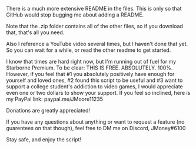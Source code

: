 There is a much more extensive README in the files. This is only so that GitHub would stop bugging me about adding a README.

Note that the .zip folder contains all of the other files, so if you download that, that's all you need.

Also I reference a YouTube video several times, but I haven't done that yet. So you can wait for a while, or read the other readme to get started.




I know that times are hard right now, but I'm running out of fuel for my Starborne Premium. To be clear: THIS IS FREE. ABSOLUTELY. 100%. However, if you feel that #1 you absolutely positively have enough for yourself and loved ones, #2 found this script to be useful and #3 want to support a college student's addiction to video games, I would appreciate even one or two dollars to show your support. If you feel so inclined, here is my PayPal link: paypal.me/JMoore11235 

Donations are greatly appreciated! 



If you have any questions about anything or want to request a feature (no guarentees on that though), feel free to DM me on Discord, JMoney#6100

Stay safe, and enjoy the script!
